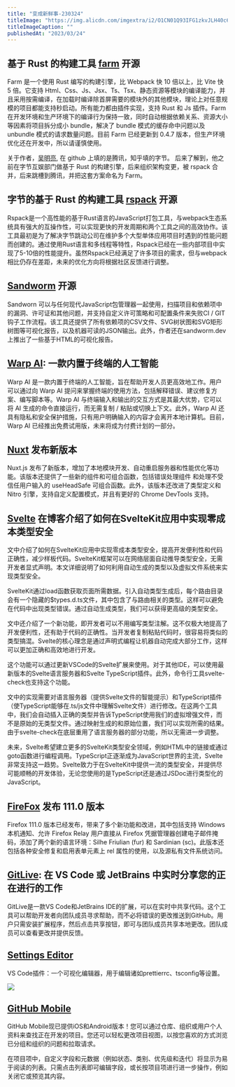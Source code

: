 ```yaml
---
title: "变成新鲜事-230324"
titleImage: "https://img.alicdn.com/imgextra/i2/O1CN01Q93IFG1zkvJLH40c6_!!6000000006753-2-tps-2560-1440.png"
titleImageCaption: ""
publishedAt: "2023/03/24"
---
```




## 基于 Rust 的构建工具 [farm](https://github.com/farm-fe/farm) 开源

Farm 是一个使用 Rust 编写的构建引擎，比 Webpack 快 10 倍以上，比 Vite 快 5 倍。它支持 Html、Css、Js、Jsx、Ts、Tsx、静态资源等模块的编译能力，并且采用按需编译，在加载时编译除首屏需要的模块外的其他模块，理论上对任意规模的项目都能支持秒启动。所有能力都由插件实现，支持 Rust 和 Js 插件。Farm 在开发环境和生产环境下的编译行为保持一致，同时自动根据依赖关系、资源大小等因素将项目拆分成小 bundle，解决了 bundle 模式的缓存命中问题以及 unbundle 模式的请求数量问题。目前 Farm 已经更新到 0.4.7 版本，但生产环境优化还在开发中，所以请谨慎使用。

关于作者，[吴明亮](https://github.com/wre232114), 在 github 上填的是腾讯，知乎填的字节。 后来了解到，他之前在字节互娱部门做基于 Rust 的构建引擎，后来组织架构变更，被 rspack 合并，后来跳槽到腾讯，并把这套方案命名为 Farm。

## 字节的基于 Rust 的构建工具 [rspack](https://github.com/web-infra-dev/rspack) 开源

Rspack是一个高性能的基于Rust语言的JavaScript打包工具，与webpack生态系统具有强大的互操作性，可以实现更快的开发周期和两个工具之间的高效协作。该工具最初是为了解决字节跳动公司在维护多个大型单体应用项目时遇到的性能问题而创建的。通过使用Rust语言和多线程等特性，Rspack已经在一些内部项目中实现了5-10倍的性能提升。虽然Rspack已经满足了许多项目的需求，但与webpack相比仍存在差距，未来的优化方向将根据社区反馈进行调整。

## [Sandworm](https://docs.sandworm.dev/) 开源

Sandworn 可以与任何现代JavaScript包管理器一起使用，扫描项目和依赖项中的漏洞、许可证和其他问题，并支持自定义许可策略和可配置条件来失败CI / GIT钩子工作流程。该工具还提供了所有依赖项的CSV文件、SVG树状图和SVG矩形树图等可视化报告，以及机器可读的JSON输出。此外，作者还在sandworm.dev上推出了一些基于HTML的可视化报告。

## [Warp AI](https://www.warp.dev/blog/introducing-warp-ai): 一款内置于终端的人工智能

Warp AI 是一款内置于终端的人工智能，旨在帮助开发人员更高效地工作。用户可以通过向 Warp AI 提问来掌握终端的使用方法，包括解释错误、建议修复方案、编写脚本等。Warp AI 与终端输入和输出的交互方式是其最大优势，它可以将 AI 生成的命令直接运行，而无需复制 / 粘贴或切换上下文。此外，Warp AI 还具有隐私和安全保护措施，只有用户明确输入的内容才会离开本地计算机。目前，Warp AI 已经推出免费试用版，未来将成为付费计划的一部分。

## [Nuxt](https://nuxt.com/blog/v3-3) 发布新版本

Nuxt.js 发布了新版本，增加了本地模块开发、自动重启服务器和性能优化等功能。该版本还提供了一些新的组件和可组合函数，包括错误处理组件 和处理不受信任用户输入的 useHeadSafe 可组合函数。此外，该版本还改进了类型定义和 Nitro 引擎，支持自定义配置模式，并且有更好的 Chrome DevTools 支持。

## [Svelte](https://svelte.dev/blog/zero-config-type-safety) 在博客介绍了如何在SvelteKit应用中实现零成本类型安全

文中介绍了如何在SvelteKit应用中实现零成本类型安全，提高开发便利性和代码正确性，减少样板代码。SvelteKit框架可以在网络层面自动推导类型安全，无需开发者显式声明。本文详细说明了如何利用自动生成的类型以及虚拟文件系统来实现类型安全。

SvelteKit通过load函数获取页面所需数据。引入自动类型生成后，每个路由目录会有一个隐藏的$types.d.ts文件，其中包含了与路由相关的类型。这样可以避免在代码中出现类型错误。通过自动生成类型，我们可以获得更高级的类型安全。

文中还介绍了一个新功能，即开发者可以不用编写类型注解。这不仅极大地提高了开发便利性，还有助于代码的正确性。当开发者复制粘贴代码时，很容易将类似的类型搞混。Svelte的核心理念是通过声明式编程让机器自动完成大部分工作，这样可以更加正确和高效地进行开发。

这个功能可以通过更新VSCode的Svelte扩展来使用。对于其他IDE，可以使用最新版本的Svelte语言服务器和Svelte TypeScript插件。此外，命令行工具svelte-check也支持这个功能。

文中的实现需要对语言服务器（提供Svelte文件的智能提示）和TypeScript插件（使TypeScript能够在.ts/js文件中理解Svelte文件）进行修改。在这两个工具中，我们会自动插入正确的类型并告诉TypeScript使用我们的虚拟增强文件，而不是原始的无类型文件。通过映射生成的和原始位置，我们可以实现所需的结果。由于svelte-check在底层重用了语言服务器的部分功能，所以无需进一步调整。

未来，Svelte希望建立更多的SvelteKit类型安全领域，例如HTML中的链接或通过goto函数进行编程调用。TypeScript正逐渐成为JavaScript世界的主流，Svelte非常支持这一趋势。Svelte致力于在SvelteKit中提供一流的类型安全，并提供尽可能顺畅的开发体验，无论您使用的是TypeScript还是通过JSDoc进行类型化的JavaScript。

## [FireFox](https://www.mozilla.org/en-US/firefox/111.0/releasenotes/) 发布 111.0 版本

Firefox 111.0 版本已经发布，带来了多个新功能和改进，其中包括支持 Windows 本机通知、允许 Firefox Relay 用户直接从 Firefox 凭据管理器创建电子邮件掩码，添加了两个新的语言环境：Silhe Friulian (fur) 和 Sardinian (sc)。此版本还包括各种安全修复和启用表单元素上 rel 属性的使用，以及源私有文件系统访问。

## [GitLive](https://dev.to/gitlive/share-your-work-in-progress-in-real-time-from-vs-code-or-jetbrains-1i5a): 在 VS Code 或 JetBrains 中实时分享您的正在进行的工作

GitLive是一款VS Code和JetBrains IDE的扩展，可以在实时中共享代码。这个工具可以帮助开发者向团队成员寻求帮助，而不必将错误的更改推送到GitHub。用户只需安装扩展程序，然后点击共享按钮，即可与团队成员共享本地更改。团队成员可以查看更改并提供反馈。

## [Settings Editor](https://marketplace.visualstudio.com/items?itemName=liriliri.vscode-settings-editor)

VS Code插件：一个可视化编辑器，用于编辑诸如prettierrc、tsconfig等设置。

![](https://cloud-pic.wpsgo.com/WkxQZVBCY2hnUmIveFFFckpvUFRYRGpUWXVwOWQxTHIvVk9IUTVMczluTXRhZUhvelVWQ1NsYlJ4WHpJRkFiUStJTmJRZ2FmcUcrODhQdGJzMnc0SXE5Si9tR0RFUms5UDZCK3BLWG9kRTZYWHlmS3VOVmtCcGN6dSswdjRkYjdGQVBCY1VJREZWb0JoNldBc2NQakxJM2FORS9vaXZiU3JXT015UWhNQTVMbE9zWTl3K0pYUEJtVEkvMzlDYkJGRlhMSXFkaFVOMTUrbEp1RVJFc3VqQ283TnhSdlN6RVdLMGdmY0JUOTJKMXFVSlJEZzA3eHlvZEZlZStYSTNGMTJHdWR4ZFhZY2lvN3BzRDdsd3VhSHNNPQ==/attach/object/FDHCKBABBI?)

## [GitHub Mobile](https://github.blog/changelog/2023-03-14-projects-on-github-mobile-is-now-generally-available/)

GitHub Mobile现已提供iOS和Android版本！您可以通过仓库、组织或用户个人资料来查找正在开发的项目。您还可以轻松更改项目视图，以按您喜欢的方式浏览已分组和组织的问题和拉取请求。

在项目项中，自定义字段和元数据（例如状态、类别、优先级和迭代）将显示为易于阅读的列表。只需点击列表即可编辑字段，或长按项目项进行进一步操作，例如关闭它或预览其内容。
